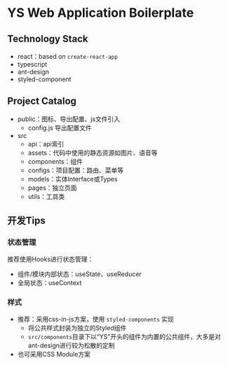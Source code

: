 # YS Web Application Boilerplate

## Technology Stack

- react：based on `create-react-app`
- typescript
- ant-design
- styled-component

## Project Catalog

- public：图标、导出配置、js文件引入
  - config.js 导出配置文件
- src
  - api：api索引
  - assets：代码中使用的静态资源如图片、语音等
  - components：组件
  - configs：项目配置：路由、菜单等
  - models：实体Interface或Types
  - pages：独立页面
  - utils：工具类

## 开发Tips

### 状态管理

推荐使用Hooks进行状态管理：

- 组件/模块内部状态：useState、useReducer
- 全局状态：useContext

### 样式

- 推荐：采用css-in-js方案，使用 `styled-components` 实现
  - 将公共样式封装为独立的Styled组件
  - `src/components`目录下以“YS”开头的组件为内置的公共组件，大多是对ant-design进行较为松散的定制
- 也可采用CSS Module方案
